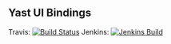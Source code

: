 ## Yast UI Bindings

Travis:  [![Build Status](https://travis-ci.org/yast/yast-ycp-ui-bindings.svg?branch=master)](https://travis-ci.org/yast/yast-ycp-ui-bindings)
Jenkins: [![Jenkins Build](http://img.shields.io/jenkins/s/https/ci.opensuse.org/yast-ycp-ui-bindings-master.svg)](https://ci.opensuse.org/view/Yast/job/yast-ycp-ui-bindings-master/)


